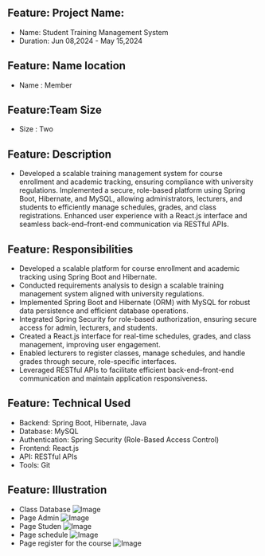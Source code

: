 ## Feature: Project Name:
- Name: Student Training Management System
- Duration: Jun 08,2024 - May 15,2024
## Feature: Name location
- Name : Member
## Feature:Team Size
- Size : Two
## Feature: Description
- Developed a scalable training management system for course enrollment and academic tracking, ensuring compliance with university regulations.
  Implemented a secure, role-based platform using Spring Boot, Hibernate, and MySQL, allowing administrators, lecturers, and students to efficiently manage schedules, grades, and class registrations.
  Enhanced user experience with a React.js interface and seamless back-end–front-end communication via RESTful APIs.
## Feature: Responsibilities
- Developed a scalable platform for course enrollment and academic tracking using Spring Boot and Hibernate.
- Conducted requirements analysis to design a scalable training management system aligned with university regulations.
- Implemented Spring Boot and Hibernate (ORM) with MySQL for robust data persistence and efficient database operations.
- Integrated Spring Security for role-based authorization, ensuring secure access for admin, lecturers, and students.
- Created a React.js interface for real-time schedules, grades, and class management, improving user engagement.
- Enabled lecturers to register classes, manage schedules, and handle grades through secure, role-specific interfaces.
- Leveraged RESTful APIs to facilitate efficient back-end–front-end communication and maintain application responsiveness.
## Feature: Technical Used
- Backend: Spring Boot, Hibernate, Java
- Database: MySQL
- Authentication: Spring Security (Role-Based Access Control)
- Frontend: React.js
- API: RESTful APIs
- Tools: Git
## Feature: Illustration
- Class Database
![Image](https://github.com/user-attachments/assets/bd3dcdce-24d6-45ce-b2e1-be84378d249b)
- Page Admin
![Image](https://github.com/user-attachments/assets/18433de3-4d57-4bc9-8f5b-9156d1c6a998)
- Page Studen
![Image](https://github.com/user-attachments/assets/7368770f-e33e-4946-9c24-cf793a3f53b6)
- Page schedule
![Image](https://github.com/user-attachments/assets/4cd99d85-2944-41e9-a8c3-7ec21d20dfca)
- Page register for the course
![Image](https://github.com/user-attachments/assets/446c7c0b-a724-4a62-b809-fe84a5a024d6)
